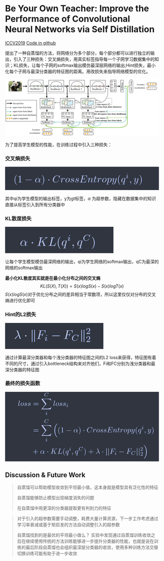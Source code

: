 # Be Your Own Teacher: Improve the Performance of Convolutional Neural Networks via Self Distillation

[ICCV2019](https://openaccess.thecvf.com/content_ICCV_2019/html/Zhang_Be_Your_Own_Teacher_Improve_the_Performance_of_Convolutional_Neural_ICCV_2019_paper.html)	[Code in github](https://github.com/ArchipLab-LinfengZhang/pytorch-self-distillation-final)

提出了一种自蒸馏的方法，将网络分为多个部分，每个部分都可以进行独立的输出，引入了三种损失：交叉熵损失，用真实标签指导每一个子网学习数据集中的知识；KL损失，让每个子网的softmax输出模仿最深层网络的输出;Hint损失，最小化每个子网与最深分类器的特征图的距离。用改损失来指导网络模型的优化。

![image-20240304110035796](./imgs/image-20240304110035796.png)

为了提高学生模型的性能，在训练过程中引入三种损失：

### 交叉熵损失

![image-20240304110320309](./imgs/image-20240304110320309.png)

其中qi为学生模型的输出标签，y为gt标签，$\alpha$ 为超参数，隐藏在数据集中的知识直接从标签引入到所有分类器中

### KL散度损失

![image-20240304110557807](./imgs/image-20240304110557807.png)

让每个学生模型模仿最深网络的输出，qi为学生网络的softmax输出，qC为最深的网络的softmax输出

**最小化KL散度其实就是在最小化分布之间的交叉熵**
$$
KL(S(X), T(X)) = S(x)logS(x) - S(x)logT(x)
$$
$S(x)logS(x)$对于优化分布之间的差异相当于常数项，所以这里仅仅对分布的交叉熵进行优化即可

### Hint的L2损失

![image-20240304110735334](./imgs/image-20240304110735334.png)

通过计算最深分类器和每个浅分类器的特征图之间的L2 loss来获得，特征图有着不同的尺寸，通过引入bottleneck结构来对齐他们，Fi和FC分别为浅分类器和最深分类器的特征图

### 最终的损失函数

![image-20240304111013605](./imgs/image-20240304111013605.png)



## Discussion & Future Work

> 自蒸馏可以帮助模型收敛到平坦最小值，这本身就是模型具有泛化性的特征
>
> 自蒸馏能够防止模型出现梯度消失的问题
>
> 在自蒸馏中用更深的分类器提取更有判别力的特征

> 对于引入的超参数需要手动调整，耗费大量计算资源，下一步工作考虑通过学习率衰减或基于矩启发的方法自动调整引入的超参数
>
> 自蒸馏找到的是最优的平坦最小值么？ 实验中发现通过自蒸馏训练收敛之后在继续使用传统的方法训练能够进一步提升分类器的性能，也就是说在训练的最后阶段自蒸馏也会组织最深层分类器的收敛，使用多种训练方法交替切换训练可能有助于进一步收敛